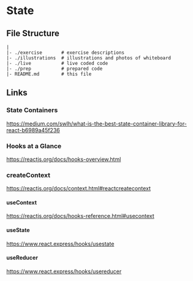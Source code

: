 # State

## File Structure

```
|
|- ./exercise		# exercise descriptions
|- ./illustrations	# illustrations and photos of whiteboard
|- ./live			# live coded code
|- ./prep 			# prepared code
|- README.md 		# this file
```

## Links

### State Containers
https://medium.com/swlh/what-is-the-best-state-container-library-for-react-b6989a45f236

### Hooks at a Glance
https://reactjs.org/docs/hooks-overview.html

### createContext
https://reactjs.org/docs/context.html#reactcreatecontext

#### useContext
https://reactjs.org/docs/hooks-reference.html#usecontext

#### useState
https://www.react.express/hooks/usestate

#### useReducer
https://www.react.express/hooks/usereducer

